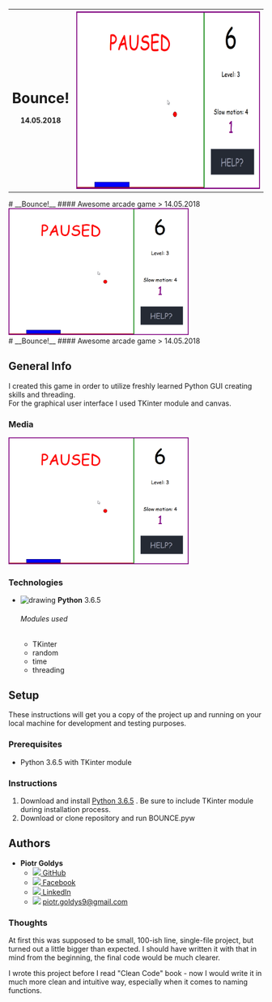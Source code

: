 <table style="width:1000">
  <tr>
    <th>
      
# __Bounce!__ 
 14.05.2018
  </th>
  <th>
  <img src="demo_gif.gif" height="350px">
  </th>
  </tr>
 </table>
  
</div>
# __Bounce!__ 
#### Awesome arcade game
> 14.05.2018

  </div>
  <div class="column">
  
  <img src="demo_gif.gif" height="250px">
  
  </div>
</div>
# __Bounce!__ 
#### Awesome arcade game
> 14.05.2018

## __General Info__
   I created this game in order to utilize freshly learned Python GUI creating skills and threading.  
For the graphical user interface I used TKinter module and canvas.

### Media
<img src="demo_gif.gif" height="250px">

### __Technologies__
* <img src="https://upload.wikimedia.org/wikipedia/commons/thumb/c/c3/Python-logo-notext.svg/2000px-Python-logo-notext.svg.png" alt="drawing" width="20px"/> __Python__ 3.6.5 
     ###### Modules used
     * TKinter
     * random
     * time
     * threading

## __Setup__

   These instructions will get you a copy of the project up and running on your local machine for development and testing purposes.

### __Prerequisites__

* Python 3.6.5 with TKinter module



### __Instructions__

   1. Download and install <a target="_blank" rel="noopener noreferrer" href="https://www.python.org/downloads/">Python 3.6.5</a>
. Be sure to include TKinter module during installation process.
   2. Download or clone repository and run BOUNCE.pyw





## __Authors__

* **Piotr Goldys** 
    * <a href="https://github.com/Pegietix"><img src="https://image.flaticon.com/icons/svg/25/25231.svg" height="15px"> GitHub</a>
    * <a href="https://facebook.com/Pitold"><img src="https://en.facebookbrand.com/wp-content/uploads/2016/05/flogo_rgb_hex-brc-site-250.png" height="15px"> Facebook</a>
    * <a href="https://www.linkedin.com/in/piotr-goldys/"><img src="https://encrypted-tbn0.gstatic.com/images?q=tbn:ANd9GcTW0m7yXW45tMa1MmBfOm904CyHUrPYTK8BZufKdA5O4NtvvSui" height="15px"> LinkedIn</a>
    * <img src="https://upload.wikimedia.org/wikipedia/commons/thumb/4/45/New_Logo_Gmail.svg/1280px-New_Logo_Gmail.svg.png" height="15px"> piotr.goldys9@gmail.com</a>
    

### Thoughts
   At first this was supposed to be small, 100-ish line, single-file project, but turned out a little bigger than expected.
I should have written it with that in mind from the beginning, the final code would be much clearer.

   I wrote this project before I read "Clean Code" book - now I would write it in much more clean and intuitive way, 
especially when it comes to naming functions.
